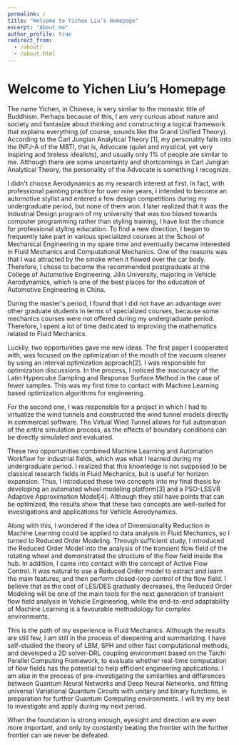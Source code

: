 ```yaml
---
permalink: /
title: "Welcome to Yichen Liu’s Homepage"
excerpt: "About me"
author_profile: true
redirect_from: 
  - /about/
  - /about.html
---
```

Welcome to Yichen Liu’s Homepage
======
The name Yichen, in Chinese, is very similar to the monastic title of Buddhism. Perhaps because of this, I am very curious about nature and society and fantasize about thinking and constructing a logical framework that explains everything (of course, sounds like the Grand Unified Theory). According to the Carl Jungian Analytical Theory [1], my personality falls into the INFJ-A of the MBTI, that is, Advocate (quiet and mystical, yet very inspiring and tireless idealists), and usually only 1% of people are similar to me. Although there are some uncertainty and shortcomings in Carl Jungian Analytical Theory, the personality of the Advocate is something I recognize.

I didn't choose Aerodynamics as my research interest at first. In fact, with professional painting practice for over nine years, I intended to become an automotive stylist and entered a few design competitions during my undergraduate period, but none of them won. I later realized that it was the Industrial Design program of my university that was too biased towards computer programming rather than styling training, I have lost the chance for professional styling education. To find a new direction, I began to frequently take part in various specialized courses at the School of Mechanical Engineering in my spare time and eventually became interested in Fluid Mechanics and Computational Mechanics. One of the reasons was that I was attracted by the smoke when it flowed over the car body. Therefore, I chose to become the recommended postgraduate at the College of Automotive Engineering, Jilin University, majoring in Vehicle Aerodynamics, which is one of the best places for the education of Automotive Engineering in China.

During the master's period, I found that I did not have an advantage over other graduate students in terms of specialized courses, because some mechanics courses were not offered during my undergraduate period. Therefore, I spent a lot of time dedicated to improving the mathematics related to Fluid Mechanics.

Luckily, two opportunities gave me new ideas. The first paper I cooperated with, was focused on the optimization of the mouth of the vacuum cleaner by using an interval optimization approach[2]. I was responsible for optimization discussions. In the process, I noticed the inaccuracy of the Latin Hypercube Sampling and Response Surface Method in the case of fewer samples. This was my first time to contact with Machine Learning based optimization algorithms for engineering. 

For the second one, I was responsible for a project in which I had to virtualize the wind tunnels and constructed the wind tunnel models directly in commercial software. The Virtual Wind Tunnel allows for full automation of the entire simulation process, as the effects of boundary conditions can be directly simulated and evaluated.

These two opportunities combined Machine Learning and Automation Workflow for industrial fields, which was what I learned during my undergraduate period. I realized that this knowledge is not supposed to be classical research fields in Fluid Mechanics, but is useful for horizon expansion. Thus, I introduced these two concepts into my final thesis by developing an automated wheel modeling platform[3] and a PSO-LSSVR Adaptive Approximation Model[4]. Although they still have points that can be optimized, the results show that these two concepts are well-suited for investigations and applications for Vehicle Aerodynamics.

Along with this, I wondered if the idea of Dimensionality Reduction in Machine Learning could be applied to data analysis in Fluid Mechanics, so I turned to Reduced Order Modeling. Through sufficient study, I introduced the Reduced Order Model into the analysis of the transient flow field of the rotating wheel and demonstrated the structure of the flow field inside the hub. In addition, I came into contact with the concept of Active Flow Control. It was natural to use a Reduced Order model to extract and learn the main features, and then perform closed-loop control of the flow field. I believe that as the cost of LES/DES gradually decreases, the Reduced Order Modeling will be one of the main tools for the next generation of transient flow field analysis in Vehicle Engineering, while the end-to-end adaptability of Machine Learning is a favourable methodology for complex environments.

This is the path of my experience in Fluid Mechanics. Although the results are still few, I am still in the process of deepening and summarizing. I have self-studied the theory of LBM, SPH and other fast computational methods, and developed a 2D solver-DRL coupling environment based on the Taichi Parallel Computing Framework, to evaluate whether real-time computation of flow fields has the potential to help efficient engineering applications. I am also in the process of pre-investigating the similarities and differences between Quantum Neural Networks and Deep Neural Networks, and fitting universal Variational Quantum Circuits with unitary and binary functions, in preparation for further Quantum Computing environments. I will try my best to investigate and apply during my next period.

When the foundation is strong enough, eyesight and direction are even more important, and only by constantly beating the frontier with the further frontier can we never be defeated.



